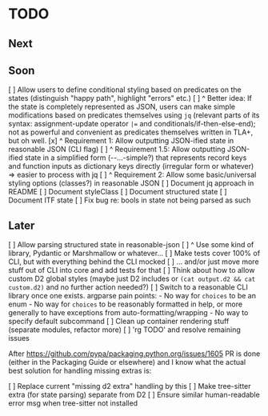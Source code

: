 # TODO

## Next


## Soon

[ ] Allow users to define conditional styling based on predicates on the states
    (distinguish "happy path", highlight "errors" etc.)
[ ] ^ Better idea: If the state is completely represented as JSON, users can
    make simple modifications based on predicates themselves using `jq`
    (relevant parts of its syntax: assignment-update operator `|=` and
    conditionals/if-then-else-end); not as powerful and convenient as
    predicates themselves written in TLA+, but oh well.
[x] ^ Requirement 1: Allow outputting JSON-ified state in reasonable JSON (CLI
    flag)
[ ] ^ Requirement 1.5: Allow outputting JSON-ified state in a simplified form
    (--...-simple?) that represents record keys and function inputs as
    dictionary keys directly (irregular form or whatever) => easier to process
    with jq
[ ] ^ Requirement 2: Allow some basic/universal styling options (classes?) in
    reasonable JSON
[ ] Document jq approach in README
[ ] Document styleClass
[ ] Document structured state
[ ] Document ITF state
[ ] Fix bug re: bools in state not being parsed as such

## Later

[ ] Allow parsing structured state in reasonable-json
[ ] ^ Use some kind of library, Pydantic or Marshmallow or whatever...
[ ] Make tests cover 100% of CLI, but with everything behind the CLI mocked
[ ] ... and/or just move more stuff out of CLI into core and add tests for that
[ ] Think about how to allow custom D2 global styles (maybe just D2 includes
    or `(cat output.d2 && cat custom.d2)` and no further action needed?)
[ ] Switch to a reasonable CLI library once one exists. argparse pain points:
    - No way for `choices` to be an enum
    - No way for `choices` to be reasonably formatted in help, or more
      generally to have exceptions from auto-formatting/wrapping
    - No way to specify default subcommand
[ ] Clean up container rendering stuff (separate modules, refactor more)
[ ] 'rg TODO' and resolve remaining issues

After https://github.com/pypa/packaging.python.org/issues/1605 PR is done
(either in the Packaging Guide or elsewhere) and I know what the actual best
solution for handling missing extras is:

[ ] Replace current "missing d2 extra" handling by this
[ ] Make tree-sitter extra (for state parsing) separate from D2
[ ] Ensure similar human-readable error msg when tree-sitter not installed
